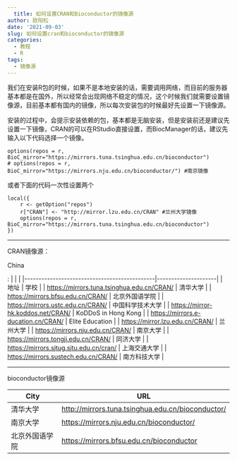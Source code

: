 ```yaml
---
  title: 如何设置CRAN和Bioconductor的镜像源
author: 欧阳松
date: '2021-09-03'
slug: 如何设置cran和bioconductor的镜像源
categories:
  - 教程
  - R
tags:
  - 镜像源
---
```


我们在安装R包的时候，如果不是本地安装的话，需要调用网络，而目前的服务器基本都是在国外，所以经常会出现网络不稳定的情况，这个时候我们就需要设置镜像源，目前基本都有国内的镜像，所以每次安装包的时候最好先设置一下镜像源。

安装的过程中，会提示安装依赖的包，基本都是无脑安装，但是安装前还是建议先设置一下镜像，CRAN的可以在RStudio直接设置，而BiocManager的话，建议先输入以下代码选择一个镜像。

    options(repos = r, BioC_mirror="https://mirrors.tuna.tsinghua.edu.cn/bioconductor")
    # options(repos = r, BioC_mirror="https://mirrors.nju.edu.cn/bioconductor/") #南京镜像

或者下面的代码一次性设置两个

    local({
        r <- getOption("repos")
        r["CRAN"] <- "http://mirror.lzu.edu.cn/CRAN" #兰州大学镜像
        options(repos = r, BioC_mirror="https://mirrors.tuna.tsinghua.edu.cn/bioconductor")
    })

------------------------------------------------------------------------

CRAN镜像源：

China

:   |                                              |                     |
    |----------------------------------------------|---------------------|
    | 地址                                         | 学校                |
    | <https://mirrors.tuna.tsinghua.edu.cn/CRAN/> | 清华大学            |
    | <https://mirrors.bfsu.edu.cn/CRAN/>          | 北京外国语学院      |
    | <https://mirrors.ustc.edu.cn/CRAN/>          | 中国科学技术大学    |
    | <https://mirror-hk.koddos.net/CRAN/>         | KoDDoS in Hong Kong |
    | <https://mirrors.e-ducation.cn/CRAN/>        | Elite Education     |
    | <https://mirror.lzu.edu.cn/CRAN/>            | 兰州大学            |
    | <https://mirrors.nju.edu.cn/CRAN/>           | 南京大学            |
    | <https://mirrors.tongji.edu.cn/CRAN/>        | 同济大学            |
    | <https://mirrors.sjtug.sjtu.edu.cn/cran/>    | 上海交通大学        |
    | <https://mirrors.sustech.edu.cn/CRAN/>       | 南方科技大学        |

------------------------------------------------------------------------

bioconductor镜像源

| City           | URL                                                 |
|----------------|-----------------------------------------------------|
| 清华大学       | <http://mirrors.tuna.tsinghua.edu.cn/bioconductor/> |
| 南京大学       | <https://mirrors.nju.edu.cn/bioconductor/>          |
| 北京外国语学院 | <https://mirrors.bfsu.edu.cn/bioconductor>          |
